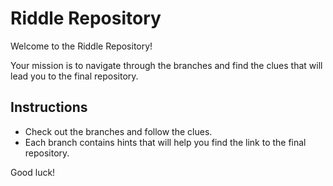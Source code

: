 # Riddle Repository

Welcome to the Riddle Repository!

Your mission is to navigate through the branches and find the clues that will lead you to the final repository.

## Instructions

- Check out the branches and follow the clues.
- Each branch contains hints that will help you find the link to the final repository.

Good luck!
